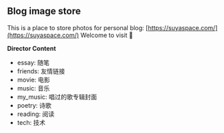 ## Blog image store

This is a place to store photos for personal blog: [https://suyaspace.com/](https://suyaspace.com/) Welcome to visit  :tada:  

**Director Content**
- essay: 随笔
- friends: 友情链接
- movie: 电影
- music: 音乐
- my_music: 唱过的歌专辑封面
- poetry: 诗歌
- reading: 阅读
- tech: 技术
